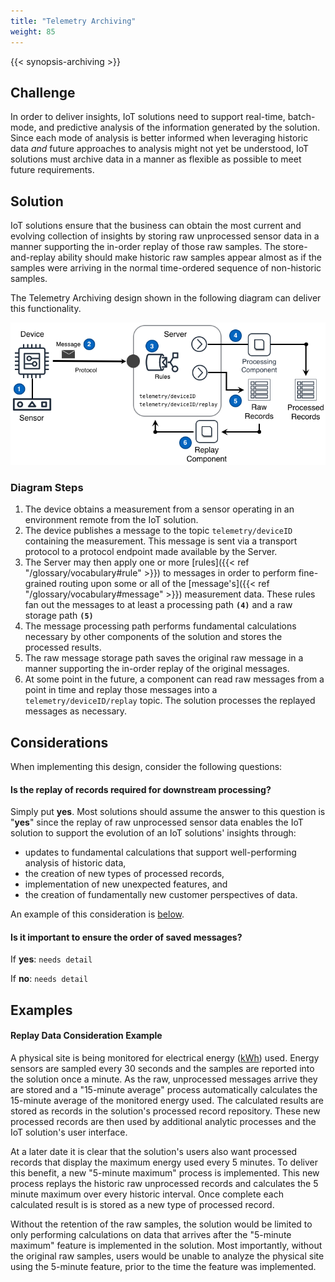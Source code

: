 ```yaml
---
title: "Telemetry Archiving"
weight: 85
---
```


{{< synopsis-archiving >}}

<!--more-->

## Challenge

In order to deliver insights, IoT solutions need to support real-time, batch-mode, and predictive analysis of the information generated by the solution. Since each mode of analysis is better informed when leveraging historic data _and_ future approaches to analysis might not yet be understood, IoT solutions must archive data in a manner as flexible as possible to meet future requirements.

## Solution

IoT solutions ensure that the business can obtain the most current and evolving collection of insights by storing raw unprocessed sensor data in a manner supporting the in-order replay of those raw samples. The store-and-replay ability should make historic raw samples appear almost as if the samples were arriving in the normal time-ordered sequence of non-historic samples.

The Telemetry Archiving design shown in the following diagram can deliver this functionality.

![Telemetry Archiving Architecture](archiving.png)

### Diagram Steps

1. The device obtains a measurement from a sensor operating in an environment remote from the IoT solution.
2. The device publishes a message to the topic `telemetry/deviceID` containing the measurement. This message is sent via a transport protocol to a protocol endpoint made available by the Server.
3. The Server may then apply one or more [rules]({{< ref "/glossary/vocabulary#rule" >}}) to messages in order to perform fine-grained routing upon some or all of the [message's]({{< ref "/glossary/vocabulary#message" >}}) measurement data. These rules fan out the messages to at least a processing path **`(4)`** and a raw storage path **`(5)`**
4. The message processing path performs fundamental calculations necessary by other components of the solution and stores the processed results.
5. The raw message storage path saves the original raw message in a manner supporting the in-order replay of the original messages.
6. At some point in the future, a component can read raw messages from a point in time and replay those messages into a `telemetry/deviceID/replay` topic. The solution processes the replayed messages as necessary.

## Considerations

When implementing this design, consider the following questions:

#### Is the replay of records required for downstream processing?

Simply put **yes**. Most solutions should assume the answer to this question is "**yes**" since the replay of raw unprocessed sensor data enables the IoT solution to support the evolution of an IoT solutions' insights through:

- updates to fundamental calculations that support well-performing analysis of historic data,
- the creation of new types of processed records,
- implementation of new unexpected features, and
- the creation of fundamentally new customer perspectives of data.

An example of this consideration is [below](#replay-data-consideration-example).

#### Is it important to ensure the order of saved messages?

If **yes**: `needs detail`

If **no**: `needs detail`

## Examples

#### Replay Data Consideration Example

A physical site is being monitored for electrical energy ([kWh](https://en.wikipedia.org/wiki/Kilowatt_hour)) used. Energy sensors are sampled every 30 seconds and the samples are reported into the solution once a minute. As the raw, unprocessed messages arrive they are stored and a "15-minute average" process automatically calculates the 15-minute average of the monitored energy used. The calculated results are stored as records in the solution's processed record repository. These new processed records are then used by additional analytic processes and the IoT solution's user interface.

At a later date it is clear that the solution's users also want processed records that display the maximum energy used every 5 minutes. To deliver this benefit, a new "5-minute maximum" process is implemented. This new process replays the historic raw unprocessed records and calculates the 5 minute maximum over every historic interval. Once complete each calculated result is is stored as a new type of processed record.

Without the retention of the raw samples, the solution would be limited to only performing calculations on data that arrives after the "5-minute maximum" feature is implemented in the solution. Most importantly, without the original raw samples, users would be unable to analyze the physical site using the 5-minute feature, prior to the time the feature was implemented.
